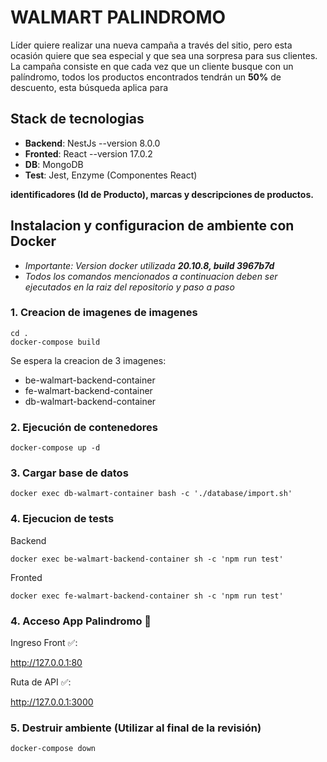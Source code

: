 # WALMART PALINDROMO
Líder quiere realizar una nueva campaña a través del sitio, pero esta ocasión quiere que sea
especial y que sea una sorpresa para sus clientes.
La campaña consiste en que cada vez que un cliente busque con un palíndromo, todos los
productos encontrados tendrán un **50%** de descuento, esta búsqueda aplica para

## Stack de tecnologias
* **Backend**: NestJs --version 8.0.0
* **Fronted**: React --version 17.0.2
* **DB**: MongoDB
* **Test**: Jest, Enzyme (Componentes React)

**identificadores (Id de Producto), marcas y descripciones de productos.**
## Instalacion y configuracion de ambiente con Docker

- *Importante: Version docker utilizada **20.10.8, build 3967b7d***
- *Todos los comandos mencionados a continuacion deben ser ejecutados en la raiz del repositorio y paso a paso*

### 1. Creacion de imagenes de imagenes

```
cd .
docker-compose build
```
Se espera la creacion de 3 imagenes:
* be-walmart-backend-container
* fe-walmart-backend-container
* db-walmart-backend-container

### 2. Ejecución de contenedores
```
docker-compose up -d
```

### 3. Cargar base de datos
```
docker exec db-walmart-container bash -c './database/import.sh'
```

### 4. Ejecucion de tests
Backend 
```
docker exec be-walmart-backend-container sh -c 'npm run test'
```
Fronted
```
docker exec fe-walmart-backend-container sh -c 'npm run test'
```

### 4. Acceso App Palindromo 🤖

Ingreso Front ✅:

http://127.0.0.1:80

Ruta de API ✅:

http://127.0.0.1:3000

### 5. Destruir ambiente (Utilizar al final de la revisión)
```
docker-compose down
```

